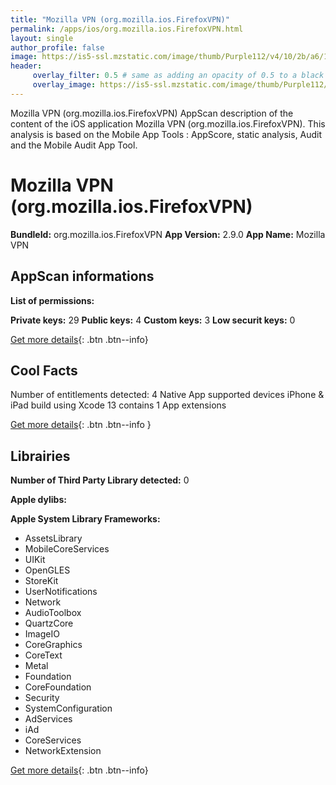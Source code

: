 ```yaml
---
title: "Mozilla VPN (org.mozilla.ios.FirefoxVPN)"
permalink: /apps/ios/org.mozilla.ios.FirefoxVPN.html
layout: single
author_profile: false
image: https://is5-ssl.mzstatic.com/image/thumb/Purple112/v4/10/2b/a6/102ba668-c1d1-3045-8f33-d128ac31b7fb/AppIcon-1x_U007emarketing-0-7-0-85-220.png/512x512bb.jpg
header: 
     overlay_filter: 0.5 # same as adding an opacity of 0.5 to a black background
     overlay_image: https://is5-ssl.mzstatic.com/image/thumb/Purple112/v4/10/2b/a6/102ba668-c1d1-3045-8f33-d128ac31b7fb/AppIcon-1x_U007emarketing-0-7-0-85-220.png/512x512bb.jpg
---
```

Mozilla VPN (org.mozilla.ios.FirefoxVPN) AppScan description of the content of the iOS application Mozilla VPN (org.mozilla.ios.FirefoxVPN). This analysis is based on the Mobile App Tools : AppScore, static analysis, Audit and the Mobile Audit App Tool.

# Mozilla VPN (org.mozilla.ios.FirefoxVPN)

**BundleId:** org.mozilla.ios.FirefoxVPN
**App Version:** 2.9.0
**App Name:** Mozilla VPN


## AppScan informations 

**List of permissions:** 
  
  
**Private keys:** 29
**Public keys:** 4
**Custom keys:** 3
**Low securit keys:** 0
  
[Get more details](/pricing.html){: .btn .btn--info}

## Cool Facts

Number of entitlements detected: 4
Native App
supported devices iPhone & iPad
build using Xcode 13
contains 1 App extensions
  
[Get more details](/pricing.html){: .btn .btn--info }

## Librairies 
**Number of Third Party Library detected:** 0


**Apple dylibs:**


**Apple System Library Frameworks:**
- AssetsLibrary
- MobileCoreServices
- UIKit
- OpenGLES
- StoreKit
- UserNotifications
- Network
- AudioToolbox
- QuartzCore
- ImageIO
- CoreGraphics
- CoreText
- Metal
- Foundation
- CoreFoundation
- Security
- SystemConfiguration
- AdServices
- iAd
- CoreServices
- NetworkExtension


  
[Get more details](/pricing.html){: .btn .btn--info}

